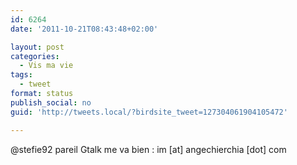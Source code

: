 ```yaml
---
id: 6264
date: '2011-10-21T08:43:48+02:00'

layout: post
categories:
  - Vis ma vie
tags:
  - tweet
format: status
publish_social: no
guid: 'http://tweets.local/?birdsite_tweet=127304061904105472'

---
```


@stefie92 pareil Gtalk me va bien : im \[at\] angechierchia \[dot\] com